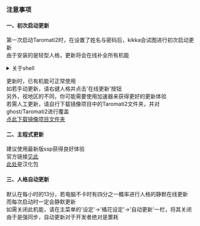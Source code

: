 ### 注意事项  

#### 一、初次启动更新  
第一次启动Taromati2时，在设置了姓名与密码后，kikka会试图进行初次启动更新  
由于安装的是轻型人格，更新将会在线补全所有机能  
<details>
<summary>关于shell</summary>

自10月6日的更新后，大部分shell不再预装  
但你仍然可以手动下载它们，同时，如果你打开了kikka的自动更新功能，它们也会保持最新  
未预安装的shell[见此]( https://github.com/Taromati2/Taromati2/releases/tag/shell_list )  

</details>

更新时，已有机能可正常使用  
如若手动更新，请右键人格并点击'在线更新'按钮  
另外，视地区的不同，你可能需要使用加速器来获得更好的更新体验  
若需人工更新，请自行下载镜像项目中的Taromati2文件夹，并对ghost/Taromati2进行覆盖  
[点此下载镜像项目文件夹]( https://github.com/Taromati2/stable-mirror/archive/master.zip )  

#### 二、主程式更新  
建议使用最新版ssp获得良好体验  
官方链接[见此]( http://ssp.shillest.net/ )  
[此处]( https://github.com/steve02081504/ssp-sinicization/releases/latest )是汉化包  

#### 三、人格自动更新  
默认在每小时的13分，若电脑不卡时有四分之一概率进行人格的静默在线更新  
而每次启动时一定会静默更新  
如需关闭此机能，请在主菜单的'设定'->'橘花设定'->'自动更新'一栏，将其关闭  
由于是强同步，自动更新对于开发者绝对是噩耗  

